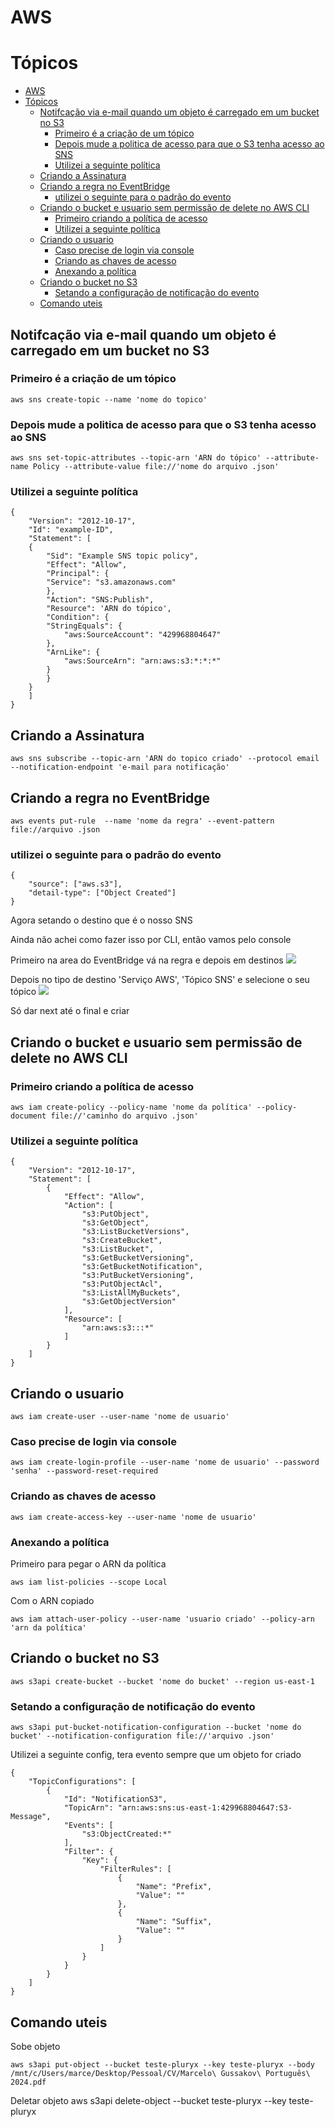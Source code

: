# AWS

# Tópicos 
- [AWS](#aws)
- [Tópicos](#tópicos)
  - [Notifcação via e-mail quando um objeto é carregado em um bucket no S3](#notifcação-via-e-mail-quando-um-objeto-é-carregado-em-um-bucket-no-s3)
    - [Primeiro é a criação de um tópico](#primeiro-é-a-criação-de-um-tópico)
    - [Depois mude a politica de acesso para que o S3 tenha acesso ao SNS](#depois-mude-a-politica-de-acesso-para-que-o-s3-tenha-acesso-ao-sns)
    - [Utilizei a seguinte política](#utilizei-a-seguinte-política)
  - [Criando a Assinatura](#criando-a-assinatura)
  - [Criando a regra no EventBridge](#criando-a-regra-no-eventbridge)
    - [utilizei o seguinte para o padrão do evento](#utilizei-o-seguinte-para-o-padrão-do-evento)
  - [Criando o bucket e usuario sem permissão de delete no AWS CLI](#criando-o-bucket-e-usuario-sem-permissão-de-delete-no-aws-cli)
    - [Primeiro criando a política de acesso](#primeiro-criando-a-política-de-acesso)
    - [Utilizei a  seguinte política](#utilizei-a--seguinte-política)
  - [Criando o usuario](#criando-o-usuario)
    - [Caso precise de login via console](#caso-precise-de-login-via-console)
    - [Criando as chaves de acesso](#criando-as-chaves-de-acesso)
    - [Anexando a política](#anexando-a-política)
  - [Criando o bucket no S3](#criando-o-bucket-no-s3)
    - [Setando a configuração de notificação do evento](#setando-a-configuração-de-notificação-do-evento)
  - [Comando uteis](#comando-uteis)

## Notifcação via e-mail quando um objeto é carregado em um bucket no S3

### Primeiro é a criação de um tópico 

    aws sns create-topic --name 'nome do topico'

### Depois mude a politica de acesso para que o S3 tenha acesso ao SNS

    aws sns set-topic-attributes --topic-arn 'ARN do tópico' --attribute-name Policy --attribute-value file://'nome do arquivo .json'

### Utilizei a seguinte política

    {
        "Version": "2012-10-17",
        "Id": "example-ID",
        "Statement": [
        {
            "Sid": "Example SNS topic policy",
            "Effect": "Allow",
            "Principal": {
            "Service": "s3.amazonaws.com"
            },
            "Action": "SNS:Publish",
            "Resource": 'ARN do tópico',
            "Condition": {
            "StringEquals": {
                "aws:SourceAccount": "429968804647"
            },
            "ArnLike": {
                "aws:SourceArn": "arn:aws:s3:*:*:*"
            }
            }
        }
        ]
    }
    
## Criando a Assinatura

    aws sns subscribe --topic-arn 'ARN do topico criado' --protocol email --notification-endpoint 'e-mail para notificação'

## Criando a regra no EventBridge

    aws events put-rule  --name 'nome da regra' --event-pattern file://arquivo .json

### utilizei o seguinte para o padrão do evento

    {
        "source": ["aws.s3"],
        "detail-type": ["Object Created"]
    }

Agora setando o destino que é o nosso SNS

Ainda não achei como fazer isso por CLI, então vamos pelo console 

Primeiro na area do EventBridge vá na regra e depois em destinos
<img src = "Arquivos/EventBridge1.PNG">

Depois no tipo de destino 'Serviço AWS', 'Tópico SNS' e selecione o seu tópico
<img src = "Arquivos/EventBridge2.PNG">

Só dar next até o final e criar 



## Criando o bucket e usuario sem permissão de delete no AWS CLI

### Primeiro criando a política de acesso

    aws iam create-policy --policy-name 'nome da política' --policy-document file://'caminho do arquivo .json'

### Utilizei a  seguinte política

    {
        "Version": "2012-10-17",
        "Statement": [
            {
                "Effect": "Allow",
                "Action": [
                    "s3:PutObject",
                    "s3:GetObject",
                    "s3:ListBucketVersions",
                    "s3:CreateBucket",
                    "s3:ListBucket",
                    "s3:GetBucketVersioning",
                    "s3:GetBucketNotification",
                    "s3:PutBucketVersioning",
                    "s3:PutObjectAcl",
                    "s3:ListAllMyBuckets",
                    "s3:GetObjectVersion"
                ],
                "Resource": [
                    "arn:aws:s3:::*"                
                ]
            }
        ]
    }

## Criando o usuario 

    aws iam create-user --user-name 'nome de usuario'

### Caso precise de login via console

    aws iam create-login-profile --user-name 'nome de usuario' --password 'senha' --password-reset-required    

### Criando as chaves de acesso

    aws iam create-access-key --user-name 'nome de usuario'


### Anexando a política

Primeiro para pegar o ARN da política
 
    aws iam list-policies --scope Local 
Com o ARN copiado 
 
    aws iam attach-user-policy --user-name 'usuario criado' --policy-arn 'arn da política'

## Criando o bucket no S3
  
    aws s3api create-bucket --bucket 'nome do bucket' --region us-east-1

### Setando a configuração de notificação do evento 

    aws s3api put-bucket-notification-configuration --bucket 'nome do bucket' --notification-configuration file://'arquivo .json'

Utilizei a seguinte config, tera evento sempre que um objeto for criado

    {
        "TopicConfigurations": [
            {
                "Id": "NotificationS3",
                "TopicArn": "arn:aws:sns:us-east-1:429968804647:S3-Message",
                "Events": [
                    "s3:ObjectCreated:*"
                ],
                "Filter": {
                    "Key": {
                        "FilterRules": [
                            {
                                "Name": "Prefix",
                                "Value": ""
                            },
                            {
                                "Name": "Suffix",
                                "Value": ""
                            }
                        ]
                    }
                }
            }
        ]
    }

## Comando uteis 
Sobe objeto

    aws s3api put-object --bucket teste-pluryx --key teste-pluryx --body /mnt/c/Users/marce/Desktop/Pessoal/CV/Marcelo\ Gussakov\ Português\ 2024.pdf


Deletar objeto
    aws s3api delete-object --bucket teste-pluryx --key teste-pluryx 


